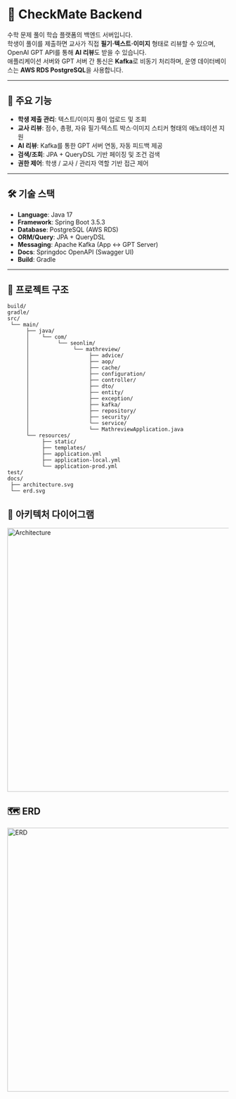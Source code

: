 # 📘 CheckMate Backend

수학 문제 풀이 학습 플랫폼의 백엔드 서버입니다.  
학생이 풀이를 제출하면 교사가 직접 **필기·텍스트·이미지** 형태로 리뷰할 수 있으며, OpenAI GPT API를 통해 **AI 리뷰**도 받을 수 있습니다.  
애플리케이션 서버와 GPT 서버 간 통신은 **Kafka**로 비동기 처리하며, 운영 데이터베이스는 **AWS RDS PostgreSQL**을 사용합니다.

---

## 🚀 주요 기능
- **학생 제출 관리**: 텍스트/이미지 풀이 업로드 및 조회
- **교사 리뷰**: 점수, 총평, 자유 필기·텍스트 박스·이미지 스티커 형태의 애노테이션 지원
- **AI 리뷰**: Kafka를 통한 GPT 서버 연동, 자동 피드백 제공
- **검색/조회**: JPA + QueryDSL 기반 페이징 및 조건 검색
- **권한 제어**: 학생 / 교사 / 관리자 역할 기반 접근 제어

---

## 🛠️ 기술 스택
- **Language**: Java 17  
- **Framework**: Spring Boot 3.5.3  
- **Database**: PostgreSQL (AWS RDS)  
- **ORM/Query**: JPA + QueryDSL  
- **Messaging**: Apache Kafka (App ↔ GPT Server)  
- **Docs**: Springdoc OpenAPI (Swagger UI)  
- **Build**: Gradle  

---

## 📂 프로젝트 구조

```text
build/
gradle/
src/
 └── main/
      ├── java/
      │    └── com/
      │         └── seonlim/
      │              └── mathreview/
      │                   ├── advice/
      │                   ├── aop/
      │                   ├── cache/
      │                   ├── configuration/
      │                   ├── controller/
      │                   ├── dto/
      │                   ├── entity/
      │                   ├── exception/
      │                   ├── kafka/
      │                   ├── repository/
      │                   ├── security/
      │                   └── service/
      │                   └── MathreviewApplication.java
      └── resources/
           ├── static/
           ├── templates/
           ├── application.yml
           ├── application-local.yml
           └── application-prod.yml
test/
docs/
 ├── architecture.svg
 └── erd.svg
```

## 🧭 아키텍처 다이어그램

<img src="https://github.com/user-attachments/assets/1855fd2b-6ec7-437f-a945-7127ed5bb266" alt="Architecture" width="600"/>

## 🗺️ ERD

<img src="https://github.com/user-attachments/assets/3d24b690-d186-429d-93c1-d6fdd77e2d02" alt="ERD" width="600"/>

